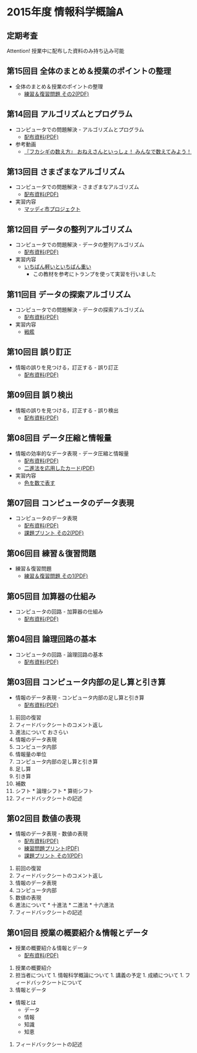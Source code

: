 # 2015年度 情報科学概論A

## 定期考査
Attention! 授業中に配布した資料のみ持ち込み可能

## 第15回目 全体のまとめ＆授業のポイントの整理
* 全体のまとめ＆授業のポイントの整理
  * [練習＆復習問題 その2(PDF)](2015iisA/15_練習＆復習問題.pdf)


## 第14回目 アルゴリズムとプログラム
* コンピュータでの問題解決 - アルゴリズムとプログラム
  * [配布資料(PDF)](2015iisA/14_アルゴリズムとプログラム（配布）.pdf)
* 参考動画
  * [『フカシギの数え方』 おねえさんといっしょ！ みんなで数えてみよう！](https://www.youtube.com/watch?v=Q4gTV4r0zRs)


## 第13回目 さまざまなアルゴリズム
* コンピュータでの問題解決 - さまざまなアルゴリズム
  * [配布資料(PDF)](2015iisA/13_さまざまなアルゴリズム（配布）.pdf)
* 実習内容
  * [マッディ市プロジェクト](http://csunplugged.jp/index.php?%E3%83%9E%E3%83%83%E3%83%86%E3%82%99%E3%82%A3%E5%B8%82%E3%83%95%E3%82%9A%E3%83%AD%E3%82%B7%E3%82%99%E3%82%A7%E3%82%AF%E3%83%88)


## 第12回目 データの整列アルゴリズム
* コンピュータでの問題解決 - データの整列アルゴリズム
  * [配布資料(PDF)](2015iisA/12_データの整列アルゴリズム（配布）.pdf)
* 実習内容
  * [いちばん軽いといちばん重い](http://csunplugged.jp/index.php?%E3%81%84%E3%81%A1%E3%81%AF%E3%82%99%E3%82%93%E8%BB%BD%E3%81%84%E3%81%A8%E3%81%84%E3%81%A1%E3%81%AF%E3%82%99%E3%82%93%E9%87%8D%E3%81%84)
    * この教材を参考にトランプを使って実習を行いました 


## 第11回目 データの探索アルゴリズム
* コンピュータでの問題解決 - データの探索アルゴリズム
  * [配布資料(PDF)](2015iisA/11_データの探索アルゴリズム（配布）.pdf)
* 実習内容
  * [戦艦](http://csunplugged.jp/index.php?%E6%88%A6%E8%89%A6)


## 第10回目 誤り訂正
* 情報の誤りを見つける，訂正する - 誤り訂正
  * [配布資料(PDF)](2015iisA/10_情報の誤りを見つける_誤り訂正（配布）.pdf)


## 第09回目 誤り検出
* 情報の誤りを見つける，訂正する - 誤り検出
  * [配布資料(PDF)](2015iisA/09_情報の誤りを見つける_誤り検出（配布）.pdf)


## 第08回目 データ圧縮と情報量
* 情報の効率的なデータ表現 - データ圧縮と情報量
  * [配布資料(PDF)](2015iisA/08_情報の効率的なデータ表現（配布）.pdf)
  * [二進法を応用したカード(PDF)](2015iisA/08_二進法を応用したカード.pdf)
* 実習内容
  * [色を数で表す](http://csunplugged.jp/index.php?%E8%89%B2%E3%82%92%E6%95%B0%E3%81%A7%E8%A1%A8%E3%81%99)


## 第07回目 コンピュータのデータ表現
* コンピュータのデータ表現
  * [配布資料(PDF)](2015iisA/07_コンピュータのデータ表現（配布）.pdf)
  * [課題プリント その2(PDF)](2015iisA/07_課題プリント_その2.pdf)


## 第06回目 練習＆復習問題
* 練習＆復習問題
  * [練習＆復習問題 その1(PDF)](2015iisA/06_練習＆復習問題.pdf)


## 第05回目 加算器の仕組み
* コンピュータの回路 - 加算器の仕組み
  * [配布資料(PDF)](2015iisA/05_コンピュータの回路_加算器の仕組み（配布）.pdf)


## 第04回目 論理回路の基本
* コンピュータの回路 - 論理回路の基本
  * [配布資料(PDF)](2015iisA/04_littleBits_論理回路.pdf)


## 第03回目 コンピュータ内部の足し算と引き算
* 情報のデータ表現 - コンピュータ内部の足し算と引き算
  * [配布資料(PDF)](2015iisA/03_情報のデータ表現_コンピュータ内部の足し算と引き算（配布）.pdf)


1. 前回の復習
  1. フィードバックシートのコメント返し
  1. 進法について おさらい
1. 情報のデータ表現
  1. コンピュータ内部
  1. 情報量の単位
1. コンピュータ内部の足し算と引き算
  1. 足し算
  1. 引き算
  1. 補数
  1. シフト
    * 論理シフト
    * 算術シフト
1. フィードバックシートの記述


## 第02回目 数値の表現
* 情報のデータ表現 - 数値の表現
  * [配布資料(PDF)](2015iisA/02_情報のデータ表現_数値の表現（配布）.pdf)
  * [練習問題プリント(PDF)](2015iisA/02_情報のデータ表現_数値の表現（練習問題）.pdf)
  * [課題プリント その1(PDF)](2015iisA/02_課題プリント_その1.pdf)


1. 前回の復習
  1. フィードバックシートのコメント返し
1. 情報のデータ表現
  1. コンピュータ内部
1. 数値の表現
  1. 進法について
    * 十進法
    * 二進法
    * 十六進法
1. フィードバックシートの記述


## 第01回目 授業の概要紹介＆情報とデータ
* 授業の概要紹介＆情報とデータ
  * [配布資料(PDF)](2015iisA/01_情報科学概論について（配布）.pdf)


1. 授業の概要紹介
  1. 担当者について
    1. 情報科学概論について
    1. 講義の予定
    1. 成績について
    1. フィードバックシートについて
1. 情報とデータ
  * 情報とは
    * データ
    * 情報
    * 知識
    * 知恵
1. フィードバックシートの記述